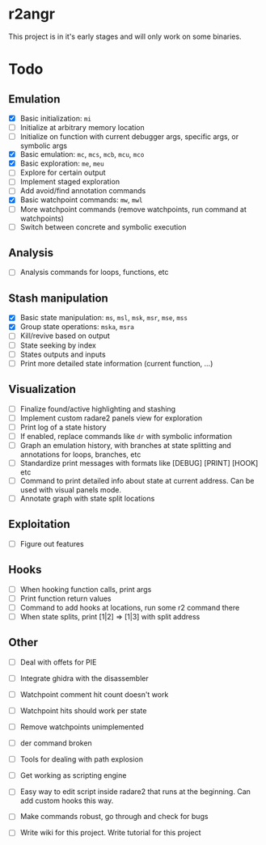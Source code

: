 # r2angr

This project is in it's early stages and will only work on some binaries.

# Todo

## Emulation
 - [x] Basic initialization: `mi`
 - [ ] Initialize at arbitrary memory location
 - [ ] Initialize on function with current debugger args, specific args, or symbolic args
 - [x] Basic emulation: `mc`, `mcs`, `mcb`, `mcu`, `mco`
 - [x] Basic exploration: `me`, `meu`
 - [ ] Explore for certain output
 - [ ] Implement staged exploration
 - [ ] Add avoid/find annotation commands
 - [x] Basic watchpoint commands: `mw`, `mwl`
 - [ ] More watchpoint commands (remove watchpoints, run command at watchpoints)
 - [ ] Switch between concrete and symbolic execution

## Analysis
 - [ ] Analysis commands for loops, functions, etc

## Stash manipulation
 - [x] Basic state manipulation: `ms`, `msl`, `msk`, `msr`, `mse`, `mss`
 - [x] Group state operations: `mska`, `msra`
 - [ ] Kill/revive based on output
 - [ ] State seeking by index
 - [ ] States outputs and inputs
 - [ ] Print more detailed state information (current function, ...)

## Visualization
 - [ ] Finalize found/active highlighting and stashing
 - [ ] Implement custom radare2 panels view for exploration
 - [ ] Print log of a state history
 - [ ] If enabled, replace commands like `dr` with symbolic information
 - [ ] Graph an emulation history, with branches at state splitting and annotations for loops, branches, etc
 - [ ] Standardize print messages with formats like [DEBUG] [PRINT] [HOOK] etc
 - [ ] Command to print detailed info about state at current address. Can be used with visual panels mode.
 - [ ] Annotate graph with state split locations

## Exploitation
 - [ ] Figure out features

## Hooks
 - [ ] When hooking function calls, print args
 - [ ] Print function return values
 - [ ] Command to add hooks at locations, run some r2 command there
 - [ ] When state splits, print [1|2] => [1|3] with split address

## Other
 - [ ] Deal with offets for PIE
 - [ ] Integrate ghidra with the disassembler
 - [ ] Watchpoint comment hit count doesn't work
 - [ ] Watchpoint hits should work per state
 - [ ] Remove watchpoints unimplemented
 - [ ] der command broken
 - [ ] Tools for dealing with path explosion
 - [ ] Get working as scripting engine
 - [ ] Easy way to edit script inside radare2 that runs at the beginning. Can add custom hooks this way.
 - [ ] Make commands robust, go through and check for bugs
 - [ ] Write wiki for this project. Write tutorial for this project

